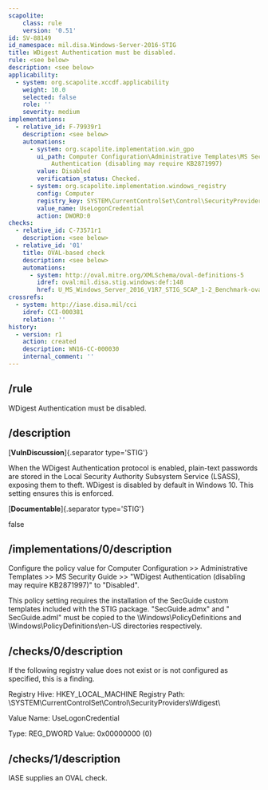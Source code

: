 ```yaml
---
scapolite:
    class: rule
    version: '0.51'
id: SV-88149
id_namespace: mil.disa.Windows-Server-2016-STIG
title: WDigest Authentication must be disabled.
rule: <see below>
description: <see below>
applicability:
  - system: org.scapolite.xccdf.applicability
    weight: 10.0
    selected: false
    role: ''
    severity: medium
implementations:
  - relative_id: F-79939r1
    description: <see below>
    automations:
      - system: org.scapolite.implementation.win_gpo
        ui_path: Computer Configuration\Administrative Templates\MS Security Guide\WDigest
            Authentication (disabling may require KB2871997)
        value: Disabled
        verification_status: Checked.
      - system: org.scapolite.implementation.windows_registry
        config: Computer
        registry_key: SYSTEM\CurrentControlSet\Control\SecurityProviders\WDigest
        value_name: UseLogonCredential
        action: DWORD:0
checks:
  - relative_id: C-73571r1
    description: <see below>
  - relative_id: '01'
    title: OVAL-based check
    description: <see below>
    automations:
      - system: http://oval.mitre.org/XMLSchema/oval-definitions-5
        idref: oval:mil.disa.stig.windows:def:148
        href: U_MS_Windows_Server_2016_V1R7_STIG_SCAP_1-2_Benchmark-oval.xml
crossrefs:
  - system: http://iase.disa.mil/cci
    idref: CCI-000381
    relation: ''
history:
  - version: r1
    action: created
    description: WN16-CC-000030
    internal_comment: ''
---
```



## /rule

WDigest Authentication must be disabled.

## /description

[**VulnDiscussion**]{.separator type='STIG'}

When the WDigest Authentication protocol is enabled, plain-text passwords are stored in the Local Security Authority Subsystem Service (LSASS), exposing them to theft. WDigest is disabled by default in Windows 10. This setting ensures this is enforced.

[**Documentable**]{.separator type='STIG'}

false

## /implementations/0/description

Configure the policy value for Computer Configuration >> Administrative Templates >> MS Security Guide >> "WDigest Authentication (disabling may require KB2871997)" to "Disabled".

This policy setting requires the installation of the SecGuide custom templates included with the STIG package. "SecGuide.admx" and " SecGuide.adml" must be copied to the \Windows\PolicyDefinitions and \Windows\PolicyDefinitions\en-US directories respectively.

## /checks/0/description

If the following registry value does not exist or is not configured as specified, this is a finding.

Registry Hive:  HKEY_LOCAL_MACHINE
Registry Path:  \SYSTEM\CurrentControlSet\Control\SecurityProviders\Wdigest\

Value Name:  UseLogonCredential

Type:  REG_DWORD
Value:  0x00000000 (0)

## /checks/1/description

IASE supplies an OVAL check.
